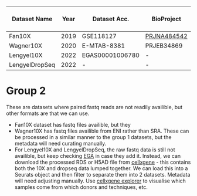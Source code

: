 | Dataset Name   | Year | Dataset Acc.    | BioProject                                                         | SRA Study                                                              | No. of Samples | Number of Cells | Number of cell types |
| -------------- | ---- | --------------- | ------------------------------------------------------------------ | ---------------------------------------------------------------------- | -------------- | --------------- | -------------------- |
| Fan10X         | 2019 | GSE118127       | [PRJNA484542](https://www.ncbi.nlm.nih.gov/bioproject/PRJNA484542) | [SRP156350](https://trace.ncbi.nlm.nih.gov/Traces/sra?study=SRP156350) | 31             | 20,676          | 19                   |
| Wagner10X      | 2020 | E-MTAB-8381     | PRJEB34869                                                         | \-                                                                     | 4              | 12,160          | 6                    |
| Lengyel10X     | 2022 | EGAS00001006780 | \-                                                                 | \-                                                                     | 4              | 22,332          | 6                    |
| LengyelDropSeq | 2022 | \-              | \-                                                                 | \-                                                                     | 2              | 3,802   | 6 |  

# Group 2
These are datasets where paired fastq reads are not readily availible, but other formats are that we can use.

- Fan10X dataset has fastq files availible, but they
- Wagner10X has fastq files availible from ENI rather than SRA. These can be processed in a similar manner to the group 1 datasets, but the metadata will need curating manually.
- For Lengyel10X and LengyelDropSeq, the raw fastq data is still not availible, but keep checking [EGA](https://ega-archive.org/datasets/EGAD00001010076) in case they add it. Instead, we can download the processed RDS or H5AD file from [cellxgene](https://cellxgene.cziscience.com/collections/d36ca85c-3e8b-444c-ba3e-a645040c6185) - this contains both the 10X and dropseq data lumped together. We can load this into a Seurats object and then filter to separate them into 2 datasets. Metadata will need adjusting manually. Use [cellxgene explorer](https://cellxgene.cziscience.com/e/d1207c81-7309-43a7-a5a0-f4283670b62b.cxg/) to visualise which samples come from which donors and techniques, etc.
